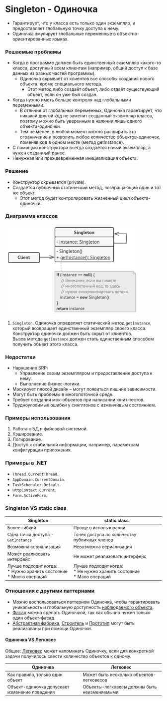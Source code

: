 ﻿# Singleton - Одиночка
* Гарантирует, что у класса есть только один экземпляр, и предоставляет глобальную точку доступа к нему.
* Одиночка эмулирует глобальные переменные в объектно-ориентированных языках.

### Решаемые проблемы
* Когда в программе должен быть единственный экземпляр какого-то класса, доступный всем клиентам (например, общий доступ к базе данных из разных частей программы).
  * Одиночка скрывает от клиентов все способы создания нового объекта, кроме специального метода.
    * Этот метод либо создаёт объект, либо отдаёт существующий объект, если он уже был создан.
* Когда нужно иметь больше контроля над глобальными переменными.
  *  В отличие от глобальных переменных, Одиночка гарантирует, что никакой другой код не заменит созданный экземпляр класса, поэтому можно быть уверенным в наличии лишь одного объекта-одиночки.
  * Тем не менее, в любой момент можно расширить это ограничение и позволить любое количество объектов-одиночек, поменяв код в одном месте (метод getInstance).
* С помощью конструктора всегда создаётся новый экземпляр, а нужен созданный ранее.
* Ненужная или преждевременная инициализация объекта.

### Решение
* Конструктор скрывается (private).
* Создаётся публичный статический метод, возвращающий один и тот же объект.
  * Этот метод будет контролировать жизненный цикл объекта-одиночки.

### Диаграмма классов
![Class diagram](Singleton.jpg)
1. `Singleton`. Одиночка определяет статический метод `getInstance`, который возвращает единственный экземпляр своего класса.  
Конструктор одиночки должен быть скрыт от клиентов.  
Вызов метода `getInstance` должен стать единственным способом получить объект этого класса.

### Недостатки
* Нарушение SRP:
    * Управление своим экземпляром и предоставление доступа к нему.
    * Выполнение бизнес-логики.
* Маскирует плохой дизайн – могут появиться лишние зависимости.
* Могут быть проблемы в многопоточной среде.
* Требует создания мок-объектов при написании юнит-тестов.
* Трудноуловимые ошибки у синглтонов с изменчивым состоянием.

### Примеры использования
1. Работа с БД и файловой системой.
2. Кэширование.
3. Логирование.
4. Доступ к стабильной информации, например, параметрам конфигурации приложения.

### Примеры в .NET
* `Thread.CurrentThread`.
* `AppDomain.CurrentDomain`.
* `TaskScheduler.Default`.
* `HttpContext.Current`.
* `Form.ActiveForm`.

### Singleton VS static class
| Singleton                                                                | static class                                                               |
|--------------------------------------------------------------------------|----------------------------------------------------------------------------|
| Более гибкий                                                             | Проще в использовании                                                      |
| Одна точка доступа - `GetInstance`                                       | Точек доступа по количеству публичных членов                               |
| Возможна сериализация                                                    | Невозможна сериализация                                                    |
| Может реализовать интерфейс                                              | Не может реализовать интерфейс                                             |
| Лучше подходит когда:<br/>* Нужно хранить состояние<br/>* Много операций | Лучше подходит когда:<br/>* Не нужно хранить состояние<br/>* Мало операций |

### Отношения с другими паттернами
* Можно воспользоваться паттерном Одиночка, чтобы гарантировать уникальность и глобальную доступность [наблюдаемого объекта](../Observer/Observer.md).
* [Фасад](../Facade/Facade.md) можно сделать Одиночкой, так как обычно нужен только один объект-фасад.
* [Абстрактная фабрика](../AbstractFactory/AbstractFactory.md), [Строитель](../Builder/Builder.md) и [Прототип](../Prototype/Prototype.md) могут быть реализованы при помощи Одиночки.

#### Одиночка VS Легковес
Общее: [Легковес](../Flyweight/Flyweight.md) может напоминать Одиночку, если для конкретной задачи получилось свести количество объектов к одному.

| Одиночка                                      | Легковес                                    |
|-----------------------------------------------|---------------------------------------------|
| Как правило, только один объект               | Может быть несколько объектов-легковесов    |
| Объект-одиночка допускает изменение поведения | Объекты-легковесы должны быть неизменяемыми |
